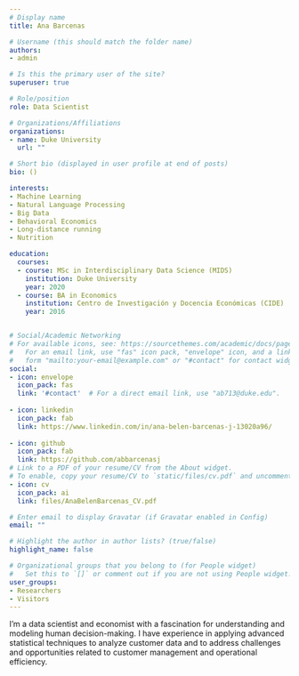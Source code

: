 ```yaml
---
# Display name
title: Ana Barcenas

# Username (this should match the folder name)
authors:
- admin

# Is this the primary user of the site?
superuser: true

# Role/position
role: Data Scientist

# Organizations/Affiliations
organizations:
- name: Duke University
  url: ""

# Short bio (displayed in user profile at end of posts)
bio: ()

interests:
- Machine Learning
- Natural Language Processing
- Big Data
- Behavioral Economics
- Long-distance running 
- Nutrition

education:
  courses:
  - course: MSc in Interdisciplinary Data Science (MIDS)
    institution: Duke University
    year: 2020
  - course: BA in Economics
    institution: Centro de Investigación y Docencia Económicas (CIDE)
    year: 2016


# Social/Academic Networking
# For available icons, see: https://sourcethemes.com/academic/docs/page-builder/#icons
#   For an email link, use "fas" icon pack, "envelope" icon, and a link in the
#   form "mailto:your-email@example.com" or "#contact" for contact widget.
social:
- icon: envelope
  icon_pack: fas
  link: '#contact'  # For a direct email link, use "ab713@duke.edu".
  
- icon: linkedin
  icon_pack: fab
  link: https://www.linkedin.com/in/ana-belen-barcenas-j-13020a96/
  
- icon: github
  icon_pack: fab
  link: https://github.com/abbarcenasj
# Link to a PDF of your resume/CV from the About widget.
# To enable, copy your resume/CV to `static/files/cv.pdf` and uncomment the lines below.
- icon: cv
  icon_pack: ai
  link: files/AnaBelenBarcenas_CV.pdf

# Enter email to display Gravatar (if Gravatar enabled in Config)
email: ""

# Highlight the author in author lists? (true/false)
highlight_name: false

# Organizational groups that you belong to (for People widget)
#   Set this to `[]` or comment out if you are not using People widget.
user_groups:
- Researchers
- Visitors
---
```


I’m a data scientist and economist with a fascination for understanding and modeling human decision-making. I have experience in applying advanced statistical techniques to analyze customer data and to address challenges and opportunities related to customer management and operational efficiency. 

